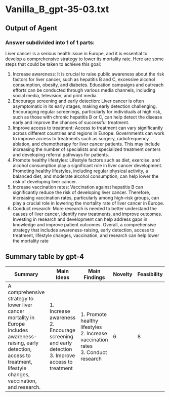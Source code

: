 # Vanilla_B_gpt-35-03.txt
## Output of Agent
### Answer subdivided into 1 of 1 parts:
Liver cancer is a serious health issue in Europe, and it is essential to develop a comprehensive strategy to lower its mortality rate. Here are some steps that could be taken to achieve this goal:
1.	Increase awareness: It is crucial to raise public awareness about the risk factors for liver cancer, such as hepatitis B and C, excessive alcohol consumption, obesity, and diabetes. Education campaigns and outreach efforts can be conducted through various media channels, including social media, television, and print media.
2.	Encourage screening and early detection: Liver cancer is often asymptomatic in its early stages, making early detection challenging. Encouraging regular screenings, particularly for individuals at high risk, such as those with chronic hepatitis B or C, can help detect the disease early and improve the chances of successful treatment.
3.	Improve access to treatment: Access to treatment can vary significantly across different countries and regions in Europe. Governments can work to improve access to treatments such as surgery, radiofrequency ablation, and chemotherapy for liver cancer patients. This may include increasing the number of specialists and specialized treatment centers and developing referral pathways for patients.
4.	Promote healthy lifestyles: Lifestyle factors such as diet, exercise, and alcohol consumption play a significant role in liver cancer development. Promoting healthy lifestyles, including regular physical activity, a balanced diet, and moderate alcohol consumption, can help lower the risk of developing liver cancer.
5.	Increase vaccination rates: Vaccination against hepatitis B can significantly reduce the risk of developing liver cancer. Therefore, increasing vaccination rates, particularly among high-risk groups, can play a crucial role in lowering the mortality rate of liver cancer in Europe.
6.	Conduct research: More research is needed to better understand the causes of liver cancer, identify new treatments, and improve outcomes. Investing in research and development can help address gaps in knowledge and improve patient outcomes.
Overall, a comprehensive strategy that includes awareness-raising, early detection, access to treatment, lifestyle changes, vaccination, and research can help lower the mortality rate

## Summary table by gpt-4
| Summary | Main Ideas | Main Findings | Novelty | Feasibility | Correctness |
|---------|------------|---------------|---------|-------------|-------------|
| A comprehensive strategy to lower liver cancer mortality in Europe includes awareness-raising, early detection, access to treatment, lifestyle changes, vaccination, and research. | 1. Increase awareness<br>2. Encourage screening and early detection<br>3. Improve access to treatment | 1. Promote healthy lifestyles<br>2. Increase vaccination rates<br>3. Conduct research | 6 | 8 | 9 |

